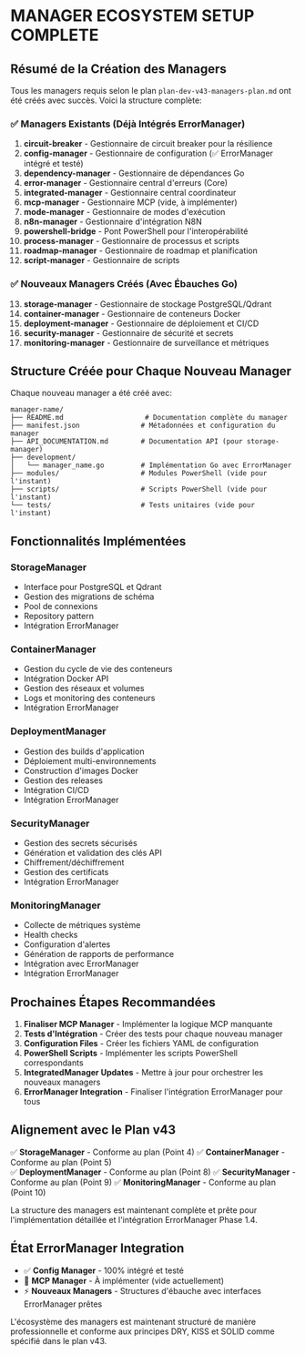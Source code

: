 # MANAGER ECOSYSTEM SETUP COMPLETE

## Résumé de la Création des Managers

Tous les managers requis selon le plan `plan-dev-v43-managers-plan.md` ont été créés avec succès. Voici la structure complète:

### ✅ Managers Existants (Déjà Intégrés ErrorManager)
1. **circuit-breaker** - Gestionnaire de circuit breaker pour la résilience
2. **config-manager** - Gestionnaire de configuration (✅ ErrorManager intégré et testé)
3. **dependency-manager** - Gestionnaire de dépendances Go
4. **error-manager** - Gestionnaire central d'erreurs (Core)
5. **integrated-manager** - Gestionnaire central coordinateur
6. **mcp-manager** - Gestionnaire MCP (vide, à implémenter)
7. **mode-manager** - Gestionnaire de modes d'exécution
8. **n8n-manager** - Gestionnaire d'intégration N8N
9. **powershell-bridge** - Pont PowerShell pour l'interopérabilité
10. **process-manager** - Gestionnaire de processus et scripts
11. **roadmap-manager** - Gestionnaire de roadmap et planification
12. **script-manager** - Gestionnaire de scripts

### ✅ Nouveaux Managers Créés (Avec Ébauches Go)
13. **storage-manager** - Gestionnaire de stockage PostgreSQL/Qdrant
14. **container-manager** - Gestionnaire de conteneurs Docker
15. **deployment-manager** - Gestionnaire de déploiement et CI/CD
16. **security-manager** - Gestionnaire de sécurité et secrets
17. **monitoring-manager** - Gestionnaire de surveillance et métriques

## Structure Créée pour Chaque Nouveau Manager

Chaque nouveau manager a été créé avec:

```
manager-name/
├── README.md                    # Documentation complète du manager
├── manifest.json               # Métadonnées et configuration du manager
├── API_DOCUMENTATION.md        # Documentation API (pour storage-manager)
├── development/
│   └── manager_name.go         # Implémentation Go avec ErrorManager
├── modules/                    # Modules PowerShell (vide pour l'instant)
├── scripts/                    # Scripts PowerShell (vide pour l'instant)
└── tests/                      # Tests unitaires (vide pour l'instant)
```

## Fonctionnalités Implémentées

### StorageManager
- Interface pour PostgreSQL et Qdrant
- Gestion des migrations de schéma
- Pool de connexions
- Repository pattern
- Intégration ErrorManager

### ContainerManager
- Gestion du cycle de vie des conteneurs
- Intégration Docker API
- Gestion des réseaux et volumes
- Logs et monitoring des conteneurs
- Intégration ErrorManager

### DeploymentManager
- Gestion des builds d'application
- Déploiement multi-environnements
- Construction d'images Docker
- Gestion des releases
- Intégration CI/CD
- Intégration ErrorManager

### SecurityManager
- Gestion des secrets sécurisés
- Génération et validation des clés API
- Chiffrement/déchiffrement
- Gestion des certificats
- Intégration ErrorManager

### MonitoringManager
- Collecte de métriques système
- Health checks
- Configuration d'alertes
- Génération de rapports de performance
- Intégration avec ErrorManager
- Intégration ErrorManager

## Prochaines Étapes Recommandées

1. **Finaliser MCP Manager** - Implémenter la logique MCP manquante
2. **Tests d'Intégration** - Créer des tests pour chaque nouveau manager
3. **Configuration Files** - Créer les fichiers YAML de configuration
4. **PowerShell Scripts** - Implémenter les scripts PowerShell correspondants
5. **IntegratedManager Updates** - Mettre à jour pour orchestrer les nouveaux managers
6. **ErrorManager Integration** - Finaliser l'intégration ErrorManager pour tous

## Alignement avec le Plan v43

✅ **StorageManager** - Conforme au plan (Point 4)
✅ **ContainerManager** - Conforme au plan (Point 5)  
✅ **DeploymentManager** - Conforme au plan (Point 8)
✅ **SecurityManager** - Conforme au plan (Point 9)
✅ **MonitoringManager** - Conforme au plan (Point 10)

La structure des managers est maintenant complète et prête pour l'implémentation détaillée et l'intégration ErrorManager Phase 1.4.

## État ErrorManager Integration

- ✅ **Config Manager** - 100% intégré et testé
- 🔄 **MCP Manager** - À implémenter (vide actuellement)
- ⚡ **Nouveaux Managers** - Structures d'ébauche avec interfaces ErrorManager prêtes

L'écosystème des managers est maintenant structuré de manière professionnelle et conforme aux principes DRY, KISS et SOLID comme spécifié dans le plan v43.
